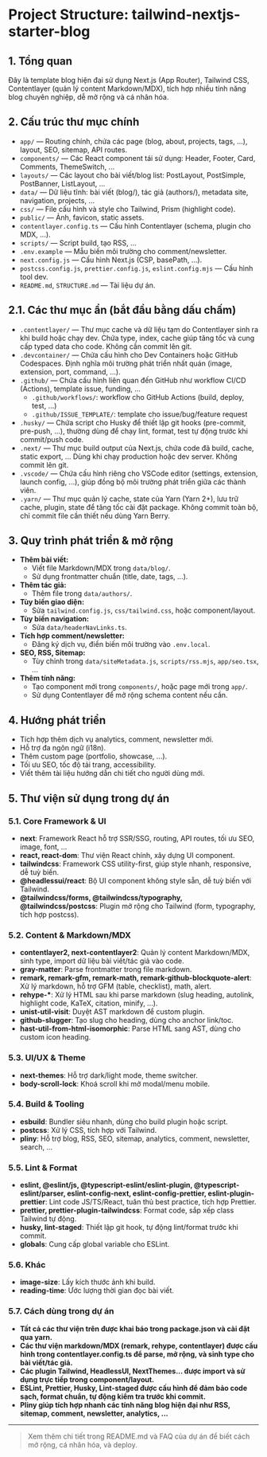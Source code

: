 # Project Structure: tailwind-nextjs-starter-blog

## 1. Tổng quan

Đây là template blog hiện đại sử dụng Next.js (App Router), Tailwind CSS, Contentlayer (quản lý content Markdown/MDX), tích hợp nhiều tính năng blog chuyên nghiệp, dễ mở rộng và cá nhân hóa.

## 2. Cấu trúc thư mục chính

- `app/` — Routing chính, chứa các page (blog, about, projects, tags, ...), layout, SEO, sitemap, API routes.
- `components/` — Các React component tái sử dụng: Header, Footer, Card, Comments, ThemeSwitch, ...
- `layouts/` — Các layout cho bài viết/blog list: PostLayout, PostSimple, PostBanner, ListLayout, ...
- `data/` — Dữ liệu tĩnh: bài viết (blog/), tác giả (authors/), metadata site, navigation, projects, ...
- `css/` — File cấu hình và style cho Tailwind, Prism (highlight code).
- `public/` — Ảnh, favicon, static assets.
- `contentlayer.config.ts` — Cấu hình Contentlayer (schema, plugin cho MDX, ...).
- `scripts/` — Script build, tạo RSS, ...
- `.env.example` — Mẫu biến môi trường cho comment/newsletter.
- `next.config.js` — Cấu hình Next.js (CSP, basePath, ...).
- `postcss.config.js`, `prettier.config.js`, `eslint.config.mjs` — Cấu hình tool dev.
- `README.md`, `STRUCTURE.md` — Tài liệu dự án.

## 2.1. Các thư mục ẩn (bắt đầu bằng dấu chấm)

- `.contentlayer/` — Thư mục cache và dữ liệu tạm do Contentlayer sinh ra khi build hoặc chạy dev. Chứa type, index, cache giúp tăng tốc và cung cấp typed data cho code. Không cần commit lên git.
- `.devcontainer/` — Chứa cấu hình cho Dev Containers hoặc GitHub Codespaces. Định nghĩa môi trường phát triển nhất quán (image, extension, port, command, ...).
- `.github/` — Chứa cấu hình liên quan đến GitHub như workflow CI/CD (Actions), template issue, funding, ...
  - `.github/workflows/`: workflow cho GitHub Actions (build, deploy, test, ...)
  - `.github/ISSUE_TEMPLATE/`: template cho issue/bug/feature request
- `.husky/` — Chứa script cho Husky để thiết lập git hooks (pre-commit, pre-push, ...), thường dùng để chạy lint, format, test tự động trước khi commit/push code.
- `.next/` — Thư mục build output của Next.js, chứa code đã build, cache, static export, ... Dùng khi chạy production hoặc dev server. Không commit lên git.
- `.vscode/` — Chứa cấu hình riêng cho VSCode editor (settings, extension, launch config, ...), giúp đồng bộ môi trường phát triển giữa các thành viên.
- `.yarn/` — Thư mục quản lý cache, state của Yarn (Yarn 2+), lưu trữ cache, plugin, state để tăng tốc cài đặt package. Không commit toàn bộ, chỉ commit file cần thiết nếu dùng Yarn Berry.

## 3. Quy trình phát triển & mở rộng

- **Thêm bài viết:**
  - Viết file Markdown/MDX trong `data/blog/`.
  - Sử dụng frontmatter chuẩn (title, date, tags, ...).
- **Thêm tác giả:**
  - Thêm file trong `data/authors/`.
- **Tùy biến giao diện:**
  - Sửa `tailwind.config.js`, `css/tailwind.css`, hoặc component/layout.
- **Tùy biến navigation:**
  - Sửa `data/headerNavLinks.ts`.
- **Tích hợp comment/newsletter:**
  - Đăng ký dịch vụ, điền biến môi trường vào `.env.local`.
- **SEO, RSS, Sitemap:**
  - Tùy chỉnh trong `data/siteMetadata.js`, `scripts/rss.mjs`, `app/seo.tsx`, ...
- **Thêm tính năng:**
  - Tạo component mới trong `components/`, hoặc page mới trong `app/`.
  - Sử dụng Contentlayer để mở rộng schema content nếu cần.

## 4. Hướng phát triển

- Tích hợp thêm dịch vụ analytics, comment, newsletter mới.
- Hỗ trợ đa ngôn ngữ (i18n).
- Thêm custom page (portfolio, showcase, ...).
- Tối ưu SEO, tốc độ tải trang, accessibility.
- Viết thêm tài liệu hướng dẫn chi tiết cho người dùng mới.

## 5. Thư viện sử dụng trong dự án

### 5.1. Core Framework & UI

- **next**: Framework React hỗ trợ SSR/SSG, routing, API routes, tối ưu SEO, image, font, ...
- **react, react-dom**: Thư viện React chính, xây dựng UI component.
- **tailwindcss**: Framework CSS utility-first, giúp style nhanh, responsive, dễ tuỳ biến.
- **@headlessui/react**: Bộ UI component không style sẵn, dễ tuỳ biến với Tailwind.
- **@tailwindcss/forms, @tailwindcss/typography, @tailwindcss/postcss**: Plugin mở rộng cho Tailwind (form, typography, tích hợp postcss).

### 5.2. Content & Markdown/MDX

- **contentlayer2, next-contentlayer2**: Quản lý content Markdown/MDX, sinh type, import dữ liệu bài viết/tác giả vào code.
- **gray-matter**: Parse frontmatter trong file markdown.
- **remark, remark-gfm, remark-math, remark-github-blockquote-alert**: Xử lý markdown, hỗ trợ GFM (table, checklist), math, alert.
- **rehype-\***: Xử lý HTML sau khi parse markdown (slug heading, autolink, highlight code, KaTeX, citation, minify, ...).
- **unist-util-visit**: Duyệt AST markdown để custom plugin.
- **github-slugger**: Tạo slug cho heading, dùng cho anchor link/toc.
- **hast-util-from-html-isomorphic**: Parse HTML sang AST, dùng cho custom icon heading.

### 5.3. UI/UX & Theme

- **next-themes**: Hỗ trợ dark/light mode, theme switcher.
- **body-scroll-lock**: Khoá scroll khi mở modal/menu mobile.

### 5.4. Build & Tooling

- **esbuild**: Bundler siêu nhanh, dùng cho build plugin hoặc script.
- **postcss**: Xử lý CSS, tích hợp với Tailwind.
- **pliny**: Hỗ trợ blog, RSS, SEO, sitemap, analytics, comment, newsletter, search, ...

### 5.5. Lint & Format

- **eslint, @eslint/js, @typescript-eslint/eslint-plugin, @typescript-eslint/parser, eslint-config-next, eslint-config-prettier, eslint-plugin-prettier**: Lint code JS/TS/React, tuân thủ best practice, tích hợp Prettier.
- **prettier, prettier-plugin-tailwindcss**: Format code, sắp xếp class Tailwind tự động.
- **husky, lint-staged**: Thiết lập git hook, tự động lint/format trước khi commit.
- **globals**: Cung cấp global variable cho ESLint.

### 5.6. Khác

- **image-size**: Lấy kích thước ảnh khi build.
- **reading-time**: Ước lượng thời gian đọc bài viết.

### 5.7. Cách dùng trong dự án

- **Tất cả các thư viện trên được khai báo trong package.json và cài đặt qua yarn.**
- **Các thư viện markdown/MDX (remark, rehype, contentlayer) được cấu hình trong contentlayer.config.ts để parse, mở rộng, và sinh type cho bài viết/tác giả.**
- **Các plugin Tailwind, HeadlessUI, NextThemes... được import và sử dụng trực tiếp trong component/layout.**
- **ESLint, Prettier, Husky, Lint-staged được cấu hình để đảm bảo code sạch, format chuẩn, tự động kiểm tra trước khi commit.**
- **Pliny giúp tích hợp nhanh các tính năng blog hiện đại như RSS, sitemap, comment, newsletter, analytics, ...**

---

> Xem thêm chi tiết trong README.md và FAQ của dự án để biết cách mở rộng, cá nhân hóa, và deploy.

